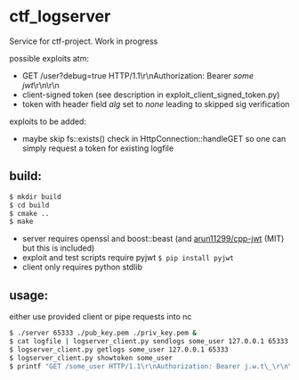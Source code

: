 # ctf_logserver
Service for ctf-project. Work in progress


possible exploits atm:
* GET /user?debug=true HTTP/1.1\r\nAuthorization: Bearer _some jwt_\r\n\r\n
* client-signed token (see description in exploit\_client\_signed\_token.py)
* token with header field _alg_ set to _none_ leading to skipped sig verification


exploits to be added:
* maybe skip fs::exists() check in HttpConnection::handleGET so one can simply request a token for existing logfile

## build:
```bash
$ mkdir build
$ cd build
$ cmake ..
$ make
```

* server requires openssl and boost::beast (and [arun11299/cpp-jwt](https://github.com/arun11299/cpp-jwt) (MIT) but this is included)
* exploit and test scripts require pyjwt `$ pip install pyjwt`
* client only requires python stdlib

## usage:
either use provided client or pipe requests into nc

```bash
$ ./server 65333 ./pub_key.pem ./priv_key.pem &  
$ cat logfile | logserver_client.py sendlogs some_user 127.0.0.1 65333
$ logserver_client.py getlogs some_user 127.0.0.1 65333
$ logserver_client.py showtoken some_user
$ printf "GET /some_user HTTP/1.1\r\nAuthorization: Bearer j.w.t\_\r\n\r\n" | nc 127.0.0.1 65333
```
